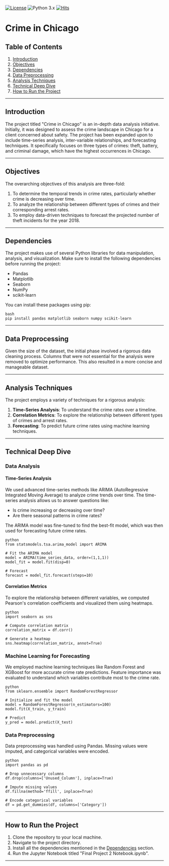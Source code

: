 [![License](https://img.shields.io/badge/License-MIT-red.svg)](https://github.com/zhangqi0210/Crime_in_Chicago/blob/main/LICENSE)
![Python 3.x](https://img.shields.io/badge/python-3.x-blue.svg)
[![Hits](https://hits.seeyoufarm.com/api/count/incr/badge.svg?url=https%3A%2F%2Fgithub.com%2Fzhangqi0210%2FCrime_in_Chicago&count_bg=%2379C83D&title_bg=%23555555&icon=&icon_color=%23E7E7E7&title=hits&edge_flat=false)](https://hits.seeyoufarm.com)

# Crime in Chicago

## Table of Contents
1. [Introduction](#introduction)
2. [Objectives](#objectives)
3. [Dependencies](#dependencies)
4. [Data Preprocessing](#data-preprocessing)
5. [Analysis Techniques](#analysis-techniques)
6. [Technical Deep Dive](#technical-deep-dive)
7. [How to Run the Project](#how-to-run-the-project)

---

## Introduction

The project titled "Crime in Chicago" is an in-depth data analysis initiative. Initially, it was designed to assess the crime landscape in Chicago for a client concerned about safety. The project has been expanded upon to include time-series analysis, inter-variable relationships, and forecasting techniques. It specifically focuses on three types of crimes: theft, battery, and criminal damage, which have the highest occurrences in Chicago.

---


## Objectives

The overarching objectives of this analysis are three-fold:

1. To determine the temporal trends in crime rates, particularly whether crime is decreasing over time.
2. To analyze the relationship between different types of crimes and their corresponding arrest rates.
3. To employ data-driven techniques to forecast the projected number of theft incidents for the year 2018.

---

## Dependencies

The project makes use of several Python libraries for data manipulation, analysis, and visualization. Make sure to install the following dependencies before running the project:

- Pandas
- Matplotlib
- Seaborn
- NumPy
- scikit-learn

You can install these packages using pip:

```
bash
pip install pandas matplotlib seaborn numpy scikit-learn
```

---

## Data Preprocessing

Given the size of the dataset, the initial phase involved a rigorous data cleaning process. Columns that were not essential for the analysis were removed to optimize performance. This also resulted in a more concise and manageable dataset.

---

## Analysis Techniques

The project employs a variety of techniques for a rigorous analysis:

1. **Time-Series Analysis**: To understand the crime rates over a timeline.
2. **Correlation Metrics**: To explore the relationship between different types of crimes and arrest rates.
3. **Forecasting**: To predict future crime rates using machine learning techniques.

---

## Technical Deep Dive

### Data Analysis

#### Time-Series Analysis

We used advanced time-series methods like ARIMA (AutoRegressive Integrated Moving Average) to analyze crime trends over time. The time-series analysis allows us to answer questions like:

- Is crime increasing or decreasing over time?
- Are there seasonal patterns in crime rates?

The ARIMA model was fine-tuned to find the best-fit model, which was then used for forecasting future crime rates.

```
python
from statsmodels.tsa.arima_model import ARIMA

# Fit the ARIMA model
model = ARIMA(time_series_data, order=(1,1,1))
model_fit = model.fit(disp=0)

# Forecast
forecast = model_fit.forecast(steps=10)
```

#### Correlation Metrics

To explore the relationship between different variables, we computed Pearson's correlation coefficients and visualized them using heatmaps.

```
python
import seaborn as sns

# Compute correlation matrix
correlation_matrix = df.corr()

# Generate a heatmap
sns.heatmap(correlation_matrix, annot=True)
```

### Machine Learning for Forecasting

We employed machine learning techniques like Random Forest and XGBoost for more accurate crime rate predictions. Feature importance was evaluated to understand which variables contribute most to the crime rate.

```
python
from sklearn.ensemble import RandomForestRegressor

# Initialize and fit the model
model = RandomForestRegressor(n_estimators=100)
model.fit(X_train, y_train)

# Predict
y_pred = model.predict(X_test)
```

### Data Preprocessing

Data preprocessing was handled using Pandas. Missing values were imputed, and categorical variables were encoded.

```
python
import pandas as pd

# Drop unnecessary columns
df.drop(columns=['Unused_Column'], inplace=True)

# Impute missing values
df.fillna(method='ffill', inplace=True)

# Encode categorical variables
df = pd.get_dummies(df, columns=['Category'])
```

---

## How to Run the Project

1. Clone the repository to your local machine.
2. Navigate to the project directory.
3. Install all the dependencies mentioned in the [Dependencies](#dependencies) section.
4. Run the Jupyter Notebook titled "Final Project 2 Notebook.ipynb".

---
